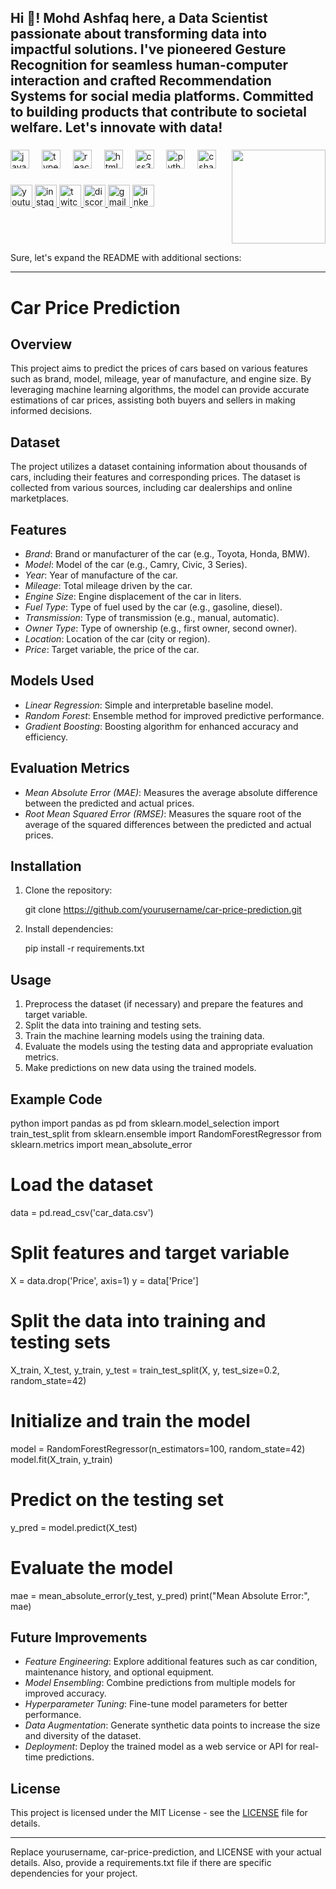 <h2 align="left">Hi 👋! Mohd Ashfaq here, a Data Scientist passionate about transforming data into impactful solutions. I've pioneered Gesture Recognition for seamless human-computer interaction and crafted Recommendation Systems for social media platforms. Committed to building products that contribute to societal welfare. Let's innovate with data! 





</h2>

###


<img align="right" height="150" src="https://i.imgflip.com/65efzo.gif"  />

###

<div align="left">
  <img src="https://cdn.jsdelivr.net/gh/devicons/devicon/icons/javascript/javascript-original.svg" height="30" alt="javascript logo"  />
  <img width="12" />
  <img src="https://cdn.jsdelivr.net/gh/devicons/devicon/icons/typescript/typescript-original.svg" height="30" alt="typescript logo"  />
  <img width="12" />
  <img src="https://cdn.jsdelivr.net/gh/devicons/devicon/icons/react/react-original.svg" height="30" alt="react logo"  />
  <img width="12" />
  <img src="https://cdn.jsdelivr.net/gh/devicons/devicon/icons/html5/html5-original.svg" height="30" alt="html5 logo"  />
  <img width="12" />
  <img src="https://cdn.jsdelivr.net/gh/devicons/devicon/icons/css3/css3-original.svg" height="30" alt="css3 logo"  />
  <img width="12" />
  <img src="https://cdn.jsdelivr.net/gh/devicons/devicon/icons/python/python-original.svg" height="30" alt="python logo"  />
  <img width="12" />
  <img src="https://cdn.jsdelivr.net/gh/devicons/devicon/icons/csharp/csharp-original.svg" height="30" alt="csharp logo"  />
</div>

###

<div align="left">
  <a href="[Your YouTube Link]">
    <img src="https://img.shields.io/static/v1?message=Youtube&logo=youtube&label=&color=FF0000&logoColor=white&labelColor=&style=for-the-badge" height="35" alt="youtube logo"  />
  </a>
  <a href="[Your Instagram Link]">
    <img src="https://img.shields.io/static/v1?message=Instagram&logo=instagram&label=&color=E4405F&logoColor=white&labelColor=&style=for-the-badge" height="35" alt="instagram logo"  />
  </a>
  <a href="[Your Twitch Link]">
    <img src="https://img.shields.io/static/v1?message=Twitch&logo=twitch&label=&color=9146FF&logoColor=white&labelColor=&style=for-the-badge" height="35" alt="twitch logo"  />
  </a>
  <a href="[Your Discord Link]">
    <img src="https://img.shields.io/static/v1?message=Discord&logo=discord&label=&color=7289DA&logoColor=white&labelColor=&style=for-the-badge" height="35" alt="discord logo"  />
  </a>
  <a href="[Your Gmail Link]">
    <img src="https://img.shields.io/static/v1?message=Gmail&logo=gmail&label=&color=D14836&logoColor=white&labelColor=&style=for-the-badge" height="35" alt="gmail logo"  />
  </a>
  <a href="[Your LinkedIn Link]">
    <img src="https://img.shields.io/static/v1?message=LinkedIn&logo=linkedin&label=&color=0077B5&logoColor=white&labelColor=&style=for-the-badge" height="35" alt="linkedin logo"  />
  </a>
</div>

###



<br clear="both">


Sure, let's expand the README with additional sections:

---

# Car Price Prediction

## Overview
This project aims to predict the prices of cars based on various features such as brand, model, mileage, year of manufacture, and engine size. By leveraging machine learning algorithms, the model can provide accurate estimations of car prices, assisting both buyers and sellers in making informed decisions.

## Dataset
The project utilizes a dataset containing information about thousands of cars, including their features and corresponding prices. The dataset is collected from various sources, including car dealerships and online marketplaces.

## Features
- *Brand*: Brand or manufacturer of the car (e.g., Toyota, Honda, BMW).
- *Model*: Model of the car (e.g., Camry, Civic, 3 Series).
- *Year*: Year of manufacture of the car.
- *Mileage*: Total mileage driven by the car.
- *Engine Size*: Engine displacement of the car in liters.
- *Fuel Type*: Type of fuel used by the car (e.g., gasoline, diesel).
- *Transmission*: Type of transmission (e.g., manual, automatic).
- *Owner Type*: Type of ownership (e.g., first owner, second owner).
- *Location*: Location of the car (city or region).
- *Price*: Target variable, the price of the car.

## Models Used
- *Linear Regression*: Simple and interpretable baseline model.
- *Random Forest*: Ensemble method for improved predictive performance.
- *Gradient Boosting*: Boosting algorithm for enhanced accuracy and efficiency.

## Evaluation Metrics
- *Mean Absolute Error (MAE)*: Measures the average absolute difference between the predicted and actual prices.
- *Root Mean Squared Error (RMSE)*: Measures the square root of the average of the squared differences between the predicted and actual prices.

## Installation
1. Clone the repository:
   
   git clone https://github.com/yourusername/car-price-prediction.git
   
2. Install dependencies:
   
   pip install -r requirements.txt
   

## Usage
1. Preprocess the dataset (if necessary) and prepare the features and target variable.
2. Split the data into training and testing sets.
3. Train the machine learning models using the training data.
4. Evaluate the models using the testing data and appropriate evaluation metrics.
5. Make predictions on new data using the trained models.

## Example Code
python
import pandas as pd
from sklearn.model_selection import train_test_split
from sklearn.ensemble import RandomForestRegressor
from sklearn.metrics import mean_absolute_error

# Load the dataset
data = pd.read_csv('car_data.csv')

# Split features and target variable
X = data.drop('Price', axis=1)
y = data['Price']

# Split the data into training and testing sets
X_train, X_test, y_train, y_test = train_test_split(X, y, test_size=0.2, random_state=42)

# Initialize and train the model
model = RandomForestRegressor(n_estimators=100, random_state=42)
model.fit(X_train, y_train)

# Predict on the testing set
y_pred = model.predict(X_test)

# Evaluate the model
mae = mean_absolute_error(y_test, y_pred)
print("Mean Absolute Error:", mae)


## Future Improvements
- *Feature Engineering*: Explore additional features such as car condition, maintenance history, and optional equipment.
- *Model Ensembling*: Combine predictions from multiple models for improved accuracy.
- *Hyperparameter Tuning*: Fine-tune model parameters for better performance.
- *Data Augmentation*: Generate synthetic data points to increase the size and diversity of the dataset.
- *Deployment*: Deploy the trained model as a web service or API for real-time predictions.

## License
This project is licensed under the MIT License - see the [LICENSE](LICENSE) file for details.

---

Replace yourusername, car-price-prediction, and LICENSE with your actual details. Also, provide a requirements.txt file if there are specific dependencies for your project.
